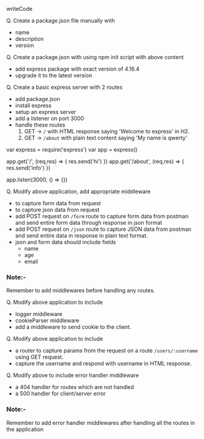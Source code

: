 writeCode

Q. Create a package.json file manually with

- name
- description
- version

Q. Create a package.json with using npm init script with above content

- add express package with exact version of 4.16.4
- upgrade it to the latest version

Q. Create a basic express server with 2 routes



- add package.json
- install express
- setup an express server
- add a listener on port 3000
- handle these routes
  1. GET -> `/` with HTML response saying 'Welcome to express' in H2.
  2. GET -> `/about` with plain text content saying 'My name is qwerty'


var express = require('express')
var app = express()

app.get('/', (req,res) => {
  res.send('hi')
})
app.get('/about', (req,res) => {
 res.send('info')
})

app.listen(3000, () => {})

Q. Modify above application, add appropriate middleware

- to capture form data from request
- to capture json data from request
- add POST request on `/form` route to capture form data from postman and send entire form data through response in json format
- add POST request on `/json` route to capture JSON data from postman and send entire data in response in plain text format.
- json and form data should include fields
  - name
  - age
  - email

### Note:-

Remember to add middlewares before handling any routes.

Q. Modify above application to include

- logger middleware
- cookieParser middleware
- add a middleware to send cookie to the client.

Q. Modify above application to include

- a router to capture params from the request on a route `/users/:username` using GET request.
- capture the username and respond with username in HTML response.

Q. Modify above to include error handler middleware

- a 404 handler for routes which are not handled
- a 500 handler for client/server error

### Note:-

Remember to add error handler middlewares after handling all the routes in the application
